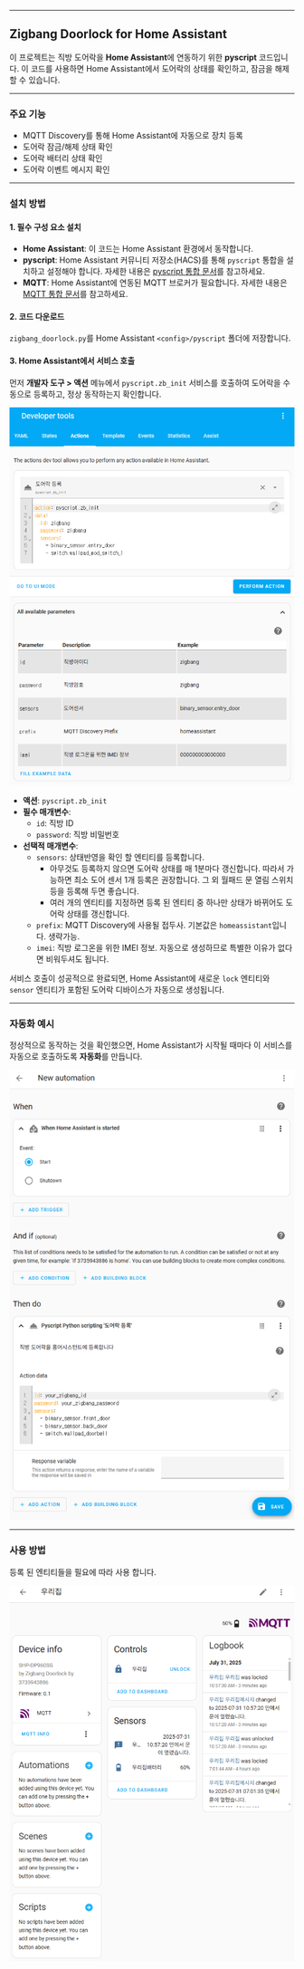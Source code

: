 -----

## Zigbang Doorlock for Home Assistant

이 프로젝트는 직방 도어락을 **Home Assistant**에 연동하기 위한 **pyscript** 코드입니다. 이 코드를 사용하면 Home Assistant에서 도어락의 상태를 확인하고, 잠금을 해제할 수 있습니다.

-----

### 주요 기능

  - MQTT Discovery를 통해 Home Assistant에 자동으로 장치 등록
  - 도어락 잠금/해제 상태 확인
  - 도어락 배터리 상태 확인
  - 도어락 이벤트 메시지 확인

-----

### 설치 방법

#### 1\. 필수 구성 요소 설치

  - **Home Assistant**: 이 코드는 Home Assistant 환경에서 동작합니다.
  - **pyscript**: Home Assistant 커뮤니티 저장소(HACS)를 통해 `pyscript` 통합을 설치하고 설정해야 합니다. 자세한 내용은 [pyscript 통합 문서](https://hacs-pyscript.readthedocs.io/en/latest/installation.html)를 참고하세요.
  - **MQTT**: Home Assistant에 연동된 MQTT 브로커가 필요합니다. 자세한 내용은 [MQTT 통합 문서](https://www.home-assistant.io/integrations/mqtt/)를 참고하세요.

#### 2\. 코드 다운로드

`zigbang_doorlock.py`를 Home Assistant `<config>/pyscript` 폴더에 저장합니다.

#### 3\. Home Assistant에서 서비스 호출

먼저 **개발자 도구 \> 액션** 메뉴에서 `pyscript.zb_init` 서비스를 호출하여 도어락을 수동으로 등록하고, 정상 동작하는지 확인합니다.

![개발자 도구](img.devtools.png)

  - **액션**: `pyscript.zb_init`
  - **필수 매개변수**:
      - `id`: 직방 ID
      - `password`: 직방 비밀번호
  - **선택적 매개변수**:
      - `sensors`: 상태반영을 확인 할 엔티티를 등록합니다.
          - 아무것도 등록하지 않으면 도어락 상태를 매 1분마다 갱신합니다. 따라서 가능하면 최소 도어 센서 1개 등록은 권장합니다. 그 외 월패드 문 열림 스위치 등을 등록해 두면 좋습니다.
          - 여러 개의 엔티티를 지정하면 등록 된 엔티티 중 하나만 상태가 바뀌어도 도어락 상태를 갱신합니다.
      - `prefix`: MQTT Discovery에 사용될 접두사. 기본값은 `homeassistant`입니다. 생략가능.
      - `imei`: 직방 로그온을 위한 IMEI 정보. 자동으로 생성하므로 특별한 이유가 없다면 비워두셔도 됩니다.

서비스 호출이 성공적으로 완료되면, Home Assistant에 새로운 `lock` 엔티티와 `sensor` 엔티티가 포함된 도어락 디바이스가 자동으로 생성됩니다.

-----

### 자동화 예시

정상적으로 동작하는 것을 확인했으면, Home Assistant가 시작될 때마다 이 서비스를 자동으로 호출하도록 **자동화**를 만듭니다.

![자동화 예시](img.automation.png)

-----

### 사용 방법

등록 된 엔티티들을 필요에 따라 사용 합니다.

![사용 방법](img.device.png)
